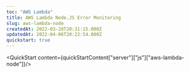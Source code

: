 ```yaml
---
toc: "AWS Lambda"
title: AWS Lambda Node.JS Error Monitoring
slug: aws-lambda-node
createdAt: 2022-03-28T20:31:15.000Z
updatedAt: 2022-04-06T20:22:54.000Z
quickstart: true
---
```


<QuickStart content={quickStartContent["server"]["js"]["aws-lambda-node"]}/>
